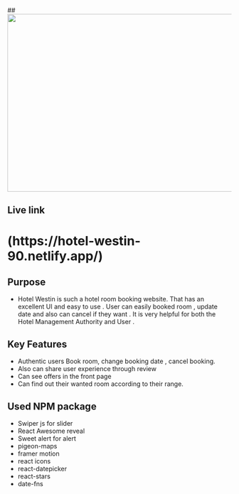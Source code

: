

##<img height="400" width="1200"  src="https://i.ibb.co.com/0pGpwcVs/Screenshot-2025-02-05-at-7-31-29-PM.png"  />


## Live link
<h1>(https://hotel-westin-90.netlify.app/)</h1>


## Purpose
- Hotel Westin is such a hotel room booking website. That has an excellent UI and easy to use . User can easily booked room , update date and also can cancel if they want . It is very helpful for both the Hotel Management Authority and User .  

## Key Features
- Authentic users Book room, change booking date , cancel booking. 
- Also can share user experience through review
- Can see offers in the front page
- Can find out their wanted room according to their range.

## Used NPM package
   
   - Swiper js for slider
   - React Awesome reveal 
   - Sweet alert for alert
   - pigeon-maps
   - framer motion
   - react icons
   - react-datepicker
   - react-stars
   - date-fns
  
  

